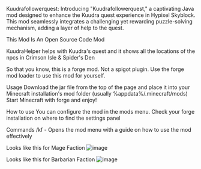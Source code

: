 Kuudrafollowerquest: Introducing "Kuudrafollowerquest," a captivating Java mod designed to enhance the Kuudra quest experience in Hypixel Skyblock. This mod seamlessly integrates a challenging yet rewarding puzzle-solving mechanism, adding a layer of help to the quest.

This Mod Is An Open Source Code Mod

KuudraHelper helps with Kuudra's quest and it shows all the locations of the npcs in Crimson Isle & Spider's Den

So that you know, this is a forge mod. Not a spigot plugin. Use the forge mod loader to use this mod for yourself.

Usage Download the jar file from the top of the page and place it into your Minecraft installation's mod folder (usually %appdata%/.minecraft/mods) Start Minecraft with forge and enjoy!

How to use You can configure the mod in the mods menu. Check your forge installation on where to find the settings panel

Commands /kf - Opens the mod menu with a guide on how to use the mod effectively

Looks like this for Mage Faction 
![image](https://github.com/user-attachments/assets/8df62a5b-720a-4f7f-835a-10272e1a5cd2)

Looks like this for Barbarian Faction
![image](https://github.com/user-attachments/assets/f07bb756-a0d2-4bb5-bd8b-fccf4948f01c)
